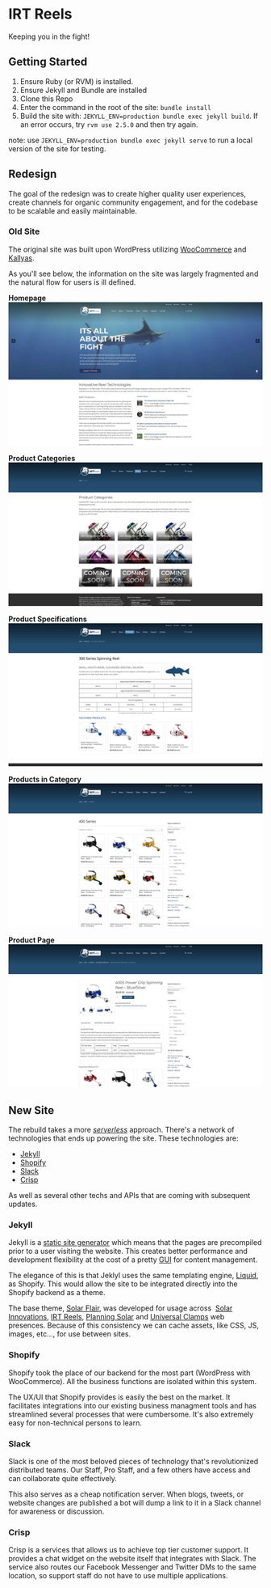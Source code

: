 # IRT Reels
Keeping you in the fight!

## Getting Started
1. Ensure Ruby (or RVM) is installed.
2. Ensure Jekyll and Bundle are installed
3. Clone this Repo
4. Enter the command in the root of the site: `bundle install`
5. Build the site with: `JEKYLL_ENV=production bundle exec jekyll build`. If an error occurs, try `rvm use 2.5.0` and then try again.

note: use `JEKYLL_ENV=production bundle exec jekyll serve` to run a local version of the site for testing.



## Redesign

The goal of the redesign was to create higher quality user experiences, create channels for organic community engagement, and for the codebase to be scalable and easily maintainable.

### Old Site

The original site was built upon WordPress utilizing [WooCommerce](https://woocommerce.com/) and [Kallyas](https://kallyas.net/).

As you'll see below, the information on the site was largely fragmented and the natural flow for users is ill defined.

**Homepage**
![old IRT site](old-site/old-site--home.png)

**Product Categories**
![old IRT site](old-site/old-site--products.png)

**Product Specifications**
![old IRT site](old-site/old-site--product-specs.png)

**Products in Category**
![old IRT site](old-site/old-site--product-series.png)

**Product Page**
![old IRT site](old-site/old-site--product.png)

## New Site
The rebuild takes a more [*serverless*](https://en.wikipedia.org/wiki/Serverless_computing) approach. There's a network of technologies that ends up powering the site. These technologies are:

- [Jekyll](https://jekyllrb.com/)
- [Shopify](https://www.shopify.com/)
- [Slack](https://slack.com/)
- [Crisp](https://crisp.chat/en/)

As well as several other techs and APIs that are coming with subsequent updates.

### Jekyll
Jekyll is a [static site generator](https://davidwalsh.name/introduction-static-site-generators) which means that the pages are precompiled prior to a user visiting the website. This creates better performance and development flexibility at the cost of a pretty [GUI](https://en.wikipedia.org/wiki/Graphical_user_interface) for content management. 

The elegance of this is that Jeklyl uses the same templating engine, [Liquid](https://shopify.github.io/liquid/), as Shopify. This would allow the site to be integrated directly into the Shopify backend as a theme. 

The base theme, [Solar Flair](https://github.com/ndkline/solar-flair), was developed for usage across  [Solar Innovations](https://solarinnovations.com/), [IRT Reels](https://irtreels.com/), [Planning Solar](https://planning.solar/) and [Universal Clamps](https://universalclamps.com/) web presences. Because of this consistency we can cache assets, like CSS, JS, images, etc..., for use between sites.

### Shopify
Shopify took the place of our backend for the most part (WordPress with WooCommerce). All the business functions are isolated within this system.

The UX/UI that Shopify provides is easily the best on the market. It facilitates integrations into our existing business managment tools and has streamlined several processes that were cumbersome. It's also extremely easy for non-technical persons to learn.

### Slack 
Slack is one of the most beloved pieces of technology that's revolutionized distributed teams. Our Staff, Pro Staff, and a few others have access and can collaborate quite effectively. 

This also serves as a cheap notification server. When blogs, tweets, or website changes are published a bot will dump a link to it in a Slack channel for awareness or discussion.

### Crisp
Crisp is a services that allows us to achieve top tier customer support. It provides a chat widget on the website itself that integrates with Slack. The service also routes our Facebook Messenger and Twitter DMs to the same location, so support staff do not have to use multiple applications.

